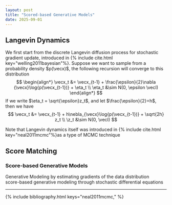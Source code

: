 ```yaml
---
layout: post
title: "Scored-based Generative Models"
date: 2025-09-01
---
```


## Langevin Dynamics
We first start from the discrete Langevin diffusion process for stochastic gradient update, introduced in {% include cite.html key="welling2011bayesian"%}. Suppose we want to sample from a probability density $p(\vecx)$, the following recursion will converge to this distribution
$$
\begin{align*}
\vecx_t &= \vecx_{t-1} + \frac{\epsilon}{2}\nabla {\vecx}\log{p(\vecx_{t-1})} + \eta_t \\
\eta_t &\sim N(0, \epsilon \vecI)
\end{align*}
$$
If we write $\eta_t = \sqrt{\epsilon}z_t$, and let $\frac{\epsilon}{2}=h$, then we have 
$$
\vecx_t &= \vecx_{t-1} + h\nebla_{\vecx}\log{p(\vecx_{t-1})} + \sqrt{2h} z_t  \\
\z_t &\sim N(0, \vecI)
$$

Note that Langevin dynamics itself was introduced in {% include cite.html key="neal2011mcmc"%}as a type of MCMC technique


## Score Matching
### Score-based Generative Models
Generative Modeling by estimating gradients of the data distribution  
score-based generative modeling through stochastic differential equations

---
{% include bibliography.html keys="neal2011mcmc," %}

